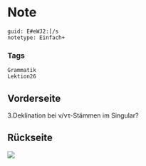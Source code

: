 # Note
```
guid: E#eWJ2:[/s
notetype: Einfach+
```

### Tags
```
Grammatik
Lektion26
```

## Vorderseite
3.Deklination bei ν/ντ-Stämmen im Singular?

## Rückseite
<img src="paste-d14f96406d95c4d7b8ad05a9cfd270108f51a04a.jpg">
